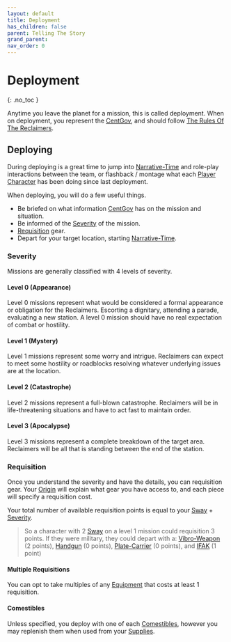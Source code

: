 ```yaml
---
layout: default
title: Deployment
has_children: false
parent: Telling The Story
grand_parent: 
nav_order: 0
---
```

# Deployment
{: .no_toc }

Anytime you leave the planet for a mission, this is called deployment. When on deployment, you represent the [CentGov](Game/Terms-And-Jargon#CentGov), and should follow [The Rules Of The Reclaimers](Game/Lore#The%20Rules%20Of%20The%20Reclaimers).

## Deploying
During deploying is a great time to jump into [Narrative-Time](Game/Core/Narrative-Time) and role-play interactions between the team, or flashback / montage what each [Player Character](Game/Core/Terminology#Player%20Character) has been doing since last deployment.

When deploying, you will do a few useful things.
* Be briefed on what information [CentGov](Game/Terms-And-Jargon#CentGov) has on the mission and situation.
* Be informed of the [Severity](#Severity) of the mission.
* [Requisition](#Requisition) gear.
* Depart for your target location, starting [Narrative-Time](Game/Core/Narrative-Time).


### Severity
Missions are generally classified with 4 levels of severity.

#### Level 0 (Appearance)
Level 0 missions represent what would be considered a formal appearance or obligation for the Reclaimers. Escorting a dignitary, attending a parade, evaluating a new station. A level 0 mission should have no real expectation of combat or hostility.

#### Level 1 (Mystery)
Level 1 missions represent some worry and intrigue. Reclaimers can expect to meet some hostility or roadblocks resolving whatever underlying issues are at the location.

#### Level 2 (Catastrophe)
Level 2 missions represent a full-blown catastrophe. Reclaimers will be in life-threatening situations and have to act fast to maintain order.

#### Level 3 (Apocalypse)
Level 3 missions represent a complete breakdown of the target area. Reclaimers will be all that is standing between the end of the station.

### Requisition
Once you understand the severity and have the details, you can requisition gear.
Your [Origin](Game/Creating-A-Reclaimer#Origin) will explain what gear you have access to, and each piece will specify a requisition cost. 

Your total number of available requisition points is equal to your [Sway](Game/Additional-Attributes#Sway) + [Severity](#Severity).

> So a character with 2 [Sway](Game/Additional-Attributes#Sway) on a level 1 mission could requisition 3 points. If they were military, they could depart with a: [Vibro-Weapon](Game/Blocks/Vibro-Weapon) (2 points), [Handgun](Game/Blocks/Handgun) (0 points), [Plate-Carrier](Game/Blocks/Plate-Carrier) (0 points), and [IFAK](Game/Blocks/IFAK) (1 point)


#### Multiple Requisitions
You can opt to take multiples of any [Equipment](Game/Core/Equipment) that costs at least 1 requisition.

#### Comestibles
Unless specified, you deploy with one of each [Comestibles](Game/Core/Blocks/Comestibles), however you may replenish them when used from your [Supplies](Game/Blocks/Supplies).

